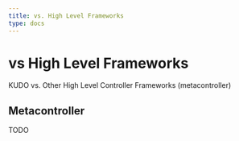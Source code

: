 ```yaml
---
title: vs. High Level Frameworks
type: docs
---
```


# vs High Level Frameworks

KUDO vs. Other High Level Controller Frameworks (metacontroller)

## Metacontroller
TODO
